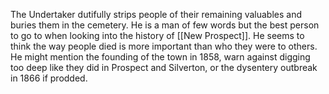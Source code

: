 The Undertaker dutifully strips people of their remaining valuables and buries them in the cemetery. He is a man of few words but the best person to go to when looking into the history of [[New Prospect]]. He seems to think the way people died is more important than who they were to others. He might mention the founding of the town in 1858, warn against digging too deep like they did in Prospect and Silverton, or the dysentery outbreak in 1866 if prodded.